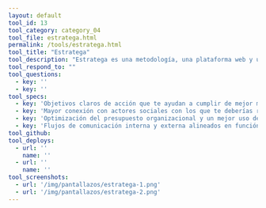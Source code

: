```yaml
---
layout: default
tool_id: 13
tool_category: category_04
tool_file: estratega.html
permalink: /tools/estratega.html
tool_title: "Estratega"
tool_description: "Estratega es una metodología, una plataforma web y un taller, que buscan aumentar la efectividad en la incidencia organizaciones que trabajan en el ámbito público."
tool_respond_to: ""
tool_questions:
  - key: ''
  - key: ''
tool_specs:
  - key: 'Objetivos claros de acción que te ayudan a cumplir de mejor manera tus metas.'
  - key: 'Mayor conexión con actores sociales con los que te deberías relacionar.'
  - key: 'Optimización del presupuesto organizacional y un mejor uso de tus Recursos Humanos.'
  - key: 'Flujos de comunicación interna y externa alineados en función de tu meta institucional.'
tool_github:
tool_deploys:
  - url: ''
    name: ''
  - url: ''
    name: ''
tool_screenshots:
  - url: '/img/pantallazos/estratega-1.png'
  - url: '/img/pantallazos/estratega-2.png'
---
```


